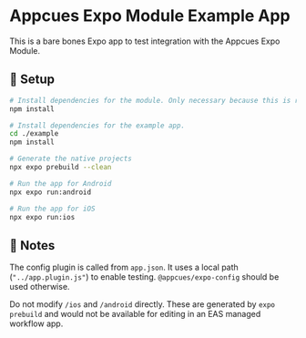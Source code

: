 # Appcues Expo Module Example App

This is a bare bones Expo app to test integration with the Appcues Expo Module.

## 🚀 Setup

```sh
# Install dependencies for the module. Only necessary because this is referenced locally by the example app.
npm install

# Install dependencies for the example app.
cd ./example
npm install

# Generate the native projects
npx expo prebuild --clean

# Run the app for Android
npx expo run:android

# Run the app for iOS
npx expo run:ios
```

## 📝 Notes

The config plugin is called from `app.json`. It uses a local path (`"../app.plugin.js"`) to enable testing. `@appcues/expo-config` should be used otherwise.

Do not modify `/ios` and `/android` directly. These are generated by `expo prebuild` and would not be available for editing in an EAS managed workflow app.
